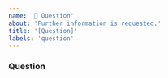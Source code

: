 ```yaml
---
name: '🙋 Question'
about: 'Further information is requested.'
title: '[Question]'
labels: 'question'
---
```


### Question

